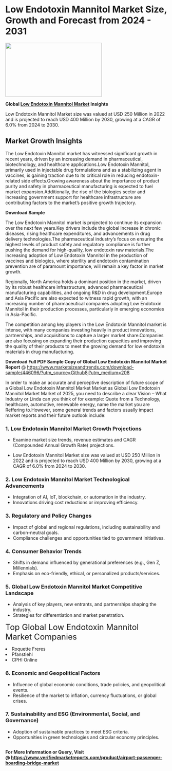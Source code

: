 <H1>Low Endotoxin Mannitol Market Size, Growth and Forecast from 2024 - 2031</H1><img class="aligncenter size-medium wp-image-584254" src="https://thirdeyenews.in/wp-content/uploads/2024/09/Global-Market-Research-300x168.jpeg" alt="" width="300" height="168" /><p><strong>Global&nbsp;<a href="https://www.marketsizeandtrends.com/download-sample/446096/?utm_source=Github8j?utm_medium=208">Low Endotoxin Mannitol Market</a> Insights</strong></p><p>Low Endotoxin Mannitol Market size was valued at USD 250 Million in 2022 and is projected to reach USD 400 Million by 2030, growing at a CAGR of 6.0% from 2024 to 2030.</p><p><h2>Market Growth Insights</h2> <p>The Low Endotoxin Mannitol market has witnessed significant growth in recent years, driven by an increasing demand in pharmaceutical, biotechnology, and healthcare applications.Low Endotoxin Mannitol, primarily used in injectable drug formulations and as a stabilizing agent in vaccines, is gaining traction due to its critical role in reducing endotoxin-related side effects.Growing awareness about the importance of product purity and safety in pharmaceutical manufacturing is expected to fuel market expansion.Additionally, the rise of the biologics sector and increasing government support for healthcare infrastructure are contributing factors to the market’s positive growth trajectory.</p> <p><strong>Download Sample</strong></p> <p>The Low Endotoxin Mannitol market is projected to continue its expansion over the next few years.Key drivers include the global increase in chronic diseases, rising healthcare expenditures, and advancements in drug delivery technologies.The pharmaceutical industry’s focus on ensuring the highest levels of product safety and regulatory compliance is further pushing the demand for high-quality, low endotoxin raw materials.The increasing adoption of Low Endotoxin Mannitol in the production of vaccines and biologics, where sterility and endotoxin contamination prevention are of paramount importance, will remain a key factor in market growth.</p> <p>Regionally, North America holds a dominant position in the market, driven by its robust healthcare infrastructure, advanced pharmaceutical manufacturing capabilities, and ongoing R&D in drug development.Europe and Asia Pacific are also expected to witness rapid growth, with an increasing number of pharmaceutical companies adopting Low Endotoxin Mannitol in their production processes, particularly in emerging economies in Asia-Pacific.</p> <p>The competition among key players in the Low Endotoxin Mannitol market is intense, with many companies investing heavily in product innovations, partnerships, and acquisitions to capture a larger market share.Companies are also focusing on expanding their production capacities and improving the quality of their products to meet the growing demand for low endotoxin materials in drug manufacturing.</p> <p><span class=""><strong>Download Full PDF Sample Copy of Global Low Endotoxin Mannitol Market Report</strong> @ <a href="https://www.marketsizeandtrends.com/download-sample/446096/?utm_source=Github8j?utm_medium=208" target="_blank">https://www.marketsizeandtrends.com/download-sample/446096/?utm_source=Github8j?utm_medium=208</a></span></p><p>In order to make an accurate and perceptive description of future scope of a Global&nbsp;Low Endotoxin Mannitol Market Market as Global&nbsp;Low Endotoxin Mannitol Market Market of 2025, you need to describe a clear Vision &ndash; What Industry or Linda can you think of for example: Quote from a Technology, healthcare, automotive, renewable energy, name the market you are Reffering to.However, some general trends and factors usually impact market reports and their future outlook include:</p><h3>1.&nbsp;<strong>Low Endotoxin Mannitol Market Growth Projections</strong></h3><ul><li>Examine market size trends, revenue estimates and CAGR (Compounded Annual Growth Rate) projections.</li><li><p>Low Endotoxin Mannitol Market size was valued at USD 250 Million in 2022 and is projected to reach USD 400 Million by 2030, growing at a CAGR of 6.0% from 2024 to 2030.</p></li></ul><h3>2.&nbsp;<strong>Low Endotoxin Mannitol Market Technological Advancements</strong></h3><ul><li>Integration of AI, IoT, blockchain, or automation in the industry.</li><li>Innovations driving cost reductions or improving efficiency.</li></ul><h3>3.&nbsp;<strong>Regulatory and Policy Changes</strong></h3><ul><li>Impact of global and regional regulations, including sustainability and carbon-neutral goals.</li><li>Compliance challenges and opportunities tied to government initiatives.</li></ul><h3>4.&nbsp;<strong>Consumer Behavior Trends</strong></h3><ul><li>Shifts in demand influenced by generational preferences (e.g., Gen Z, Millennials).</li><li>Emphasis on eco-friendly, ethical, or personalized products/services.</li></ul><h3>5.&nbsp;<strong>Global Low Endotoxin Mannitol Market Competitive Landscape</strong></h3><ul><li>Analysis of key players, new entrants, and partnerships shaping the industry.</li><li>Strategies for differentiation and market penetration.</li></ul><p data-pm-slice="1 1 []"><span style="color: inherit; font-family: inherit; font-size: 25px;">Top Global Low Endotoxin Mannitol Market Companies</span></p><div class="" data-test-id=""><p><li>Roquette Freres</li><li> Pfanstiehl</li><li> CPHI Online</li></p></div><h3>6.&nbsp;<strong>Economic and Geopolitical Factors</strong></h3><ul><li>Influence of global economic conditions, trade policies, and geopolitical events.</li><li>Resilience of the market to inflation, currency fluctuations, or global crises.</li></ul><h3>7.&nbsp;<strong>Sustainability and ESG (Environmental, Social, and Governance)</strong></h3><ul><li>Adoption of sustainable practices to meet ESG criteria.</li><li>Opportunities in green technologies and circular economy principles.</li></ul><h2><strong style="font-size: 14px;">For More Information or Query, Visit @&nbsp;</strong><a style="background-color: #ffffff; font-size: 14px;" href="https://www.marketsizeandtrends.com/report/low-endotoxin-mannitol-market/" target="_blank">https://www.verifiedmarketreports.com/product/airport-passenger-boarding-bridge-market</a></h2>